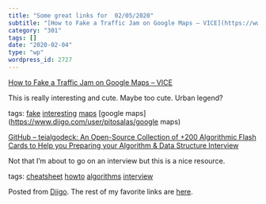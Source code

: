 ```yaml
---
title: "Some great links for  02/05/2020"
subtitle: "[How to Fake a Traffic Jam on Google Maps – VICE](https://www.vice.com/en_us/article/9393w7/this-man..."
category: "301"
tags: []
date: "2020-02-04"
type: "wp"
wordpress_id: 2727
---
```

[How to Fake a Traffic Jam on Google Maps – VICE](https://www.vice.com/en_us/article/9393w7/this-man-created-traffic-jams-on-google-maps-using-a-red-wagon-full-of-phones?utm_source=reddit.com) 

This is really interesting and cute. Maybe too cute. Urban legend?

 tags: [fake](https://www.diigo.com/user/pitosalas/fake) [interesting](https://www.diigo.com/user/pitosalas/interesting) [maps](https://www.diigo.com/user/pitosalas/maps) [google maps](https://www.diigo.com/user/pitosalas/google maps)

 [GitHub – teialgodeck: An Open-Source Collection of +200 Algorithmic Flash Cards to Help you Preparing your Algorithm & Data Structure Interview ](https://github.com/teivah/algodeck) 

Not that I’m about to go on an interview but this is a nice resource. 

 tags: [cheatsheet](https://www.diigo.com/user/pitosalas/cheatsheet) [howto](https://www.diigo.com/user/pitosalas/howto) [algorithms](https://www.diigo.com/user/pitosalas/algorithms) [interview](https://www.diigo.com/user/pitosalas/interview)

Posted from [Diigo](https://www.diigo.com). The rest of my favorite links are [here](https://www.diigo.com/user/pitosalas).